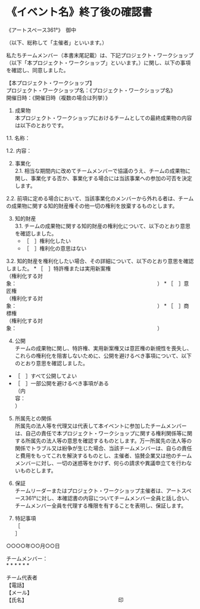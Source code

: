 # 《イベント名》終了後の確認書

《アートスペース361°》　御中

（以下、総称して「主催者」といいます。）

私たちチームメンバー（本書末尾記載）は、下記プロジェクト・ワークショップ（以下「本プロジェクト・ワークショップ」といいます。）に関し、以下の事項を確認し、同意しました。

【本プロジェクト・ワークショップ】  
プロジェクト・ワークショップ名：《プロジェクト・ワークショップ名》  
開催日時：《開催日時（複数の場合は列挙）》


1. 成果物  
本プロジェクト・ワークショップにおけるチームとしての最終成果物の内容は以下のとおりです。

  1.1. 名称：

  1.2. 内容：


2.	事業化  
  2.1. 相当な期間内に改めてチームメンバーで協議のうえ、チームの成果物に関し、事業化する否か、事業化する場合には当該事業への参加の可否を決定します。

  2.2. 前項に定める場合において、当該事業化のメンバーから外れる者は、チームの成果物に関する知的財産権その他一切の権利を放棄するものとします。


3. 知的財産  
  3.1. チームの成果物に関する知的財産の権利化について、以下のとおり意思を確認しました。
    * ［　］権利化したい  
    * ［　］権利化の意思はない

  3.2. 知的財産を権利化したい場合、その詳細について、以下のとおり意思を確認しました。
    *	［　］特許権または実用新案権  
    （権利化する対象：　　　　　　　　　　　　　　　　　　　　　　　　　　　）
    *	［　］意匠権  
    （権利化する対象：　　　　　　　　　　　　　　　　　　　　　　　　　　　）
    *	［　］商標権  
    （権利化する対象：　　　　　　　　　　　　　　　　　　　　　　　　　　　）


4. 公開  
チームの成果物に関し、特許権、実用新案権又は意匠権の新規性を喪失し、これらの権利化を阻害しないために、公開を避けるべき事項について、以下のとおり意思を確認しました。
  * ［　］すべて公開してよい
  * ［　］一部公開を避けるべき事項がある  
（内容：　　　　　　　　　　　　　　　　　　　　　　　　　　　　　　　　）


5. 所属先との関係  
所属先の法人等を代理又は代表して本イベントに参加したチームメンバーは、自己の責任で本プロジェクト・ワークショップに関する権利関係等に関する所属先の法人等の意思を確認するものとします。万一所属先の法人等の関係でトラブル又は紛争が生じた場合、当該チームメンバーは、自らの責任と費用をもってこれを解決するものとし、主催者、協賛企業又は他のチームメンバーに対し、一切の迷惑等をかけず、何らの請求や異議申立てを行わないものとします。


6. 保証  
チームリーダーまたはプロジェクト・ワークショップ主催者は、アートスペース361°に対し、本確認書の内容についてチームメンバー全員と話し合い、チームメンバー全員を代理する権限を有することを表明し、保証します。


7. 特記事項  
［　　　　　　　　　　　　　　　　　　　　　　　　　　　　　　　　　　　　　］

○○○○年○○月○○日

チームメンバー：  
  * 
  * 
  * 
  * 
  * 
  * 

チーム代表者  
【電話】  
【メール】  
【氏名】　　　　　　　　　　　　　　　　　　印
